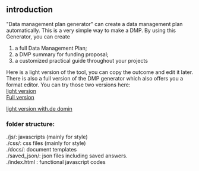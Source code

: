 ## introduction
"Data management plan generator" can create a data management plan automatically. 
This is a very simple way to make a DMP. By using this Generator, you can create
1. a full Data Management Plan;
2. a DMP summary for funding proposal;
3. a customized practical guide throughout your projects

Here is a light version of the tool, you can copy the outcome and edit it later. 
There is also a full version of the DMP generator which also offers you a format editor.
You can try those two versions here:  
[light version](https://nfdi4plants.github.io/dmpg/)  
[Full version](https://nfdi4plants.github.io/plan-generator/)


[light version with.de domin](https://nfdi4plants.de/dmpg/)  
### folder structure:
./js/: javascripts (mainly for style)  
./css/: css files (mainly for style)  
./docs/: document templates  
./saved_json/: json files including saved answers.  
./index.html : functional javascript codes  
